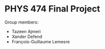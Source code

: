 # PHYS 474 Final Project

Group members:
* Tazeen Ajmeri
* Xander Defend
* François-Guillaume Lemesre
